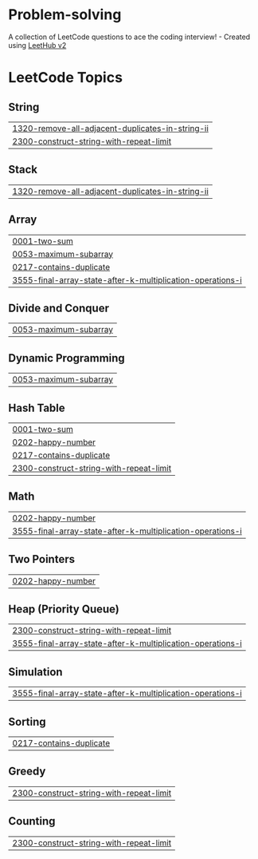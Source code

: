 # Problem-solving
A collection of LeetCode questions to ace the coding interview! - Created using [LeetHub v2](https://github.com/arunbhardwaj/LeetHub-2.0)

<!---LeetCode Topics Start-->
# LeetCode Topics
## String
|  |
| ------- |
| [1320-remove-all-adjacent-duplicates-in-string-ii](https://github.com/hassan-kamel/Problem-solving/tree/master/1320-remove-all-adjacent-duplicates-in-string-ii) |
| [2300-construct-string-with-repeat-limit](https://github.com/hassan-kamel/Problem-solving/tree/master/2300-construct-string-with-repeat-limit) |
## Stack
|  |
| ------- |
| [1320-remove-all-adjacent-duplicates-in-string-ii](https://github.com/hassan-kamel/Problem-solving/tree/master/1320-remove-all-adjacent-duplicates-in-string-ii) |
## Array
|  |
| ------- |
| [0001-two-sum](https://github.com/hassan-kamel/Problem-solving/tree/master/0001-two-sum) |
| [0053-maximum-subarray](https://github.com/hassan-kamel/Problem-solving/tree/master/0053-maximum-subarray) |
| [0217-contains-duplicate](https://github.com/hassan-kamel/Problem-solving/tree/master/0217-contains-duplicate) |
| [3555-final-array-state-after-k-multiplication-operations-i](https://github.com/hassan-kamel/Problem-solving/tree/master/3555-final-array-state-after-k-multiplication-operations-i) |
## Divide and Conquer
|  |
| ------- |
| [0053-maximum-subarray](https://github.com/hassan-kamel/Problem-solving/tree/master/0053-maximum-subarray) |
## Dynamic Programming
|  |
| ------- |
| [0053-maximum-subarray](https://github.com/hassan-kamel/Problem-solving/tree/master/0053-maximum-subarray) |
## Hash Table
|  |
| ------- |
| [0001-two-sum](https://github.com/hassan-kamel/Problem-solving/tree/master/0001-two-sum) |
| [0202-happy-number](https://github.com/hassan-kamel/Problem-solving/tree/master/0202-happy-number) |
| [0217-contains-duplicate](https://github.com/hassan-kamel/Problem-solving/tree/master/0217-contains-duplicate) |
| [2300-construct-string-with-repeat-limit](https://github.com/hassan-kamel/Problem-solving/tree/master/2300-construct-string-with-repeat-limit) |
## Math
|  |
| ------- |
| [0202-happy-number](https://github.com/hassan-kamel/Problem-solving/tree/master/0202-happy-number) |
| [3555-final-array-state-after-k-multiplication-operations-i](https://github.com/hassan-kamel/Problem-solving/tree/master/3555-final-array-state-after-k-multiplication-operations-i) |
## Two Pointers
|  |
| ------- |
| [0202-happy-number](https://github.com/hassan-kamel/Problem-solving/tree/master/0202-happy-number) |
## Heap (Priority Queue)
|  |
| ------- |
| [2300-construct-string-with-repeat-limit](https://github.com/hassan-kamel/Problem-solving/tree/master/2300-construct-string-with-repeat-limit) |
| [3555-final-array-state-after-k-multiplication-operations-i](https://github.com/hassan-kamel/Problem-solving/tree/master/3555-final-array-state-after-k-multiplication-operations-i) |
## Simulation
|  |
| ------- |
| [3555-final-array-state-after-k-multiplication-operations-i](https://github.com/hassan-kamel/Problem-solving/tree/master/3555-final-array-state-after-k-multiplication-operations-i) |
## Sorting
|  |
| ------- |
| [0217-contains-duplicate](https://github.com/hassan-kamel/Problem-solving/tree/master/0217-contains-duplicate) |
## Greedy
|  |
| ------- |
| [2300-construct-string-with-repeat-limit](https://github.com/hassan-kamel/Problem-solving/tree/master/2300-construct-string-with-repeat-limit) |
## Counting
|  |
| ------- |
| [2300-construct-string-with-repeat-limit](https://github.com/hassan-kamel/Problem-solving/tree/master/2300-construct-string-with-repeat-limit) |
<!---LeetCode Topics End-->
